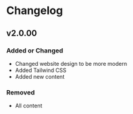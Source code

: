 # Changelog

## v2.0.00

### Added or Changed
- Changed website design to be more modern
- Added Tailwind CSS
- Added new content

### Removed
- All content